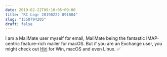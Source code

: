 ```yaml
---
date: 2019-02-22T09:10:05+09:00
title: "RC Logr 20190222 091004"
slug: "1550794205"
draft: false
---
```


I am a MailMate user myself for email, MailMate being the fantastic IMAP-centric feature-rich mailer for macOS. But if you are an Exchange user, you might check out [Hiri](https://www.hiri.com) for Win, macOS and even Linux. ✅
